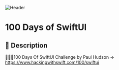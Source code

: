 ![Header](https://img.shields.io/badge/completion-40%2F100-yellow)
# 100 Days of SwiftUI
## 📖 Description
👨🏻‍💻100 Days Of SwiftUI Challenge by Paul Hudson -> https://www.hackingwithswift.com/100/swiftui
